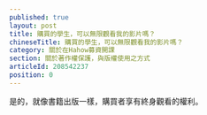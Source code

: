 ```yaml
---
published: true
layout: post
title: 購買的學生，可以無限觀看我的影片嗎？
chineseTitle: 購買的學生，可以無限觀看我的影片嗎？
category: 關於在Hahow募資開課
section: 關於著作權保護，與版權使用之方式
articleId: 208542237
position: 0
---
```

是的，就像書籍出版一樣，購買者享有終身觀看的權利。
